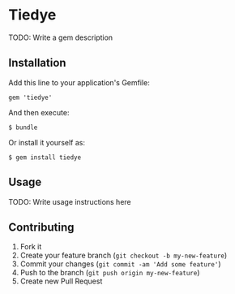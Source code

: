 # Tiedye

TODO: Write a gem description

## Installation

Add this line to your application's Gemfile:

    gem 'tiedye'

And then execute:

    $ bundle

Or install it yourself as:

    $ gem install tiedye

## Usage

TODO: Write usage instructions here

## Contributing

1. Fork it
2. Create your feature branch (`git checkout -b my-new-feature`)
3. Commit your changes (`git commit -am 'Add some feature'`)
4. Push to the branch (`git push origin my-new-feature`)
5. Create new Pull Request
